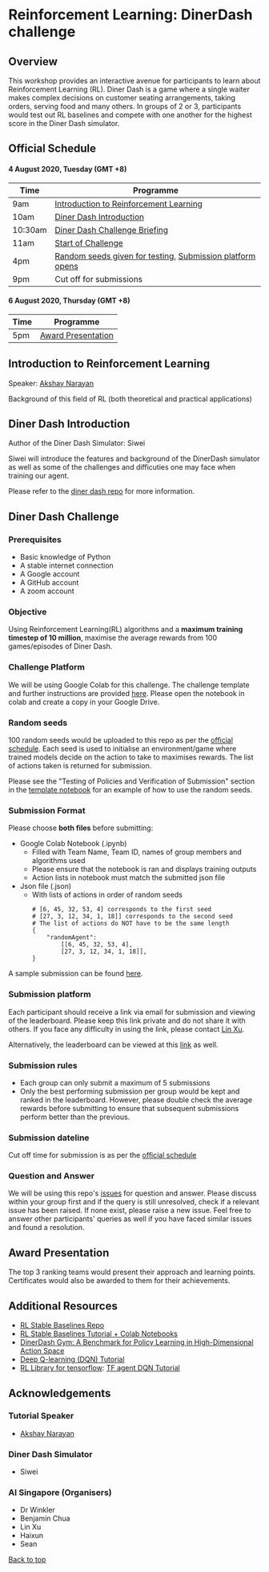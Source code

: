 # **Reinforcement Learning: DinerDash challenge**

## Overview
This workshop provides an interactive avenue for participants to learn about Reinforcement Learning (RL). Diner Dash is a game where a single waiter makes complex decisions on customer seating arrangements, taking orders, serving food and many others. In groups of 2 or 3, participants would test out RL baselines and compete with one another for the highest score in the Diner Dash simulator. 

## Official Schedule
#### 4 August 2020, Tuesday (GMT +8)
| **Time** | **Programme** |
| - | - |
| 9am | [Introduction to Reinforcement Learning](#Introduction-to-Reinforcement-Learning) |
| 10am | [Diner Dash Introduction](#Diner-Dash-Introduction) |
| 10:30am | [Diner Dash Challenge Briefing](#Diner-Dash-Challenge) |
| 11am | [Start of Challenge](#Diner-Dash-Challenge) |
| 4pm  | [Random seeds given for testing,](#Random-seeds) [Submission platform opens](#Submission-platform) |
| 9pm  | Cut off for submissions |

#### 6 August 2020, Thursday (GMT +8)
| **Time** | **Programme** |
| - | - |
| 5pm | [Award Presentation](#Award-Presentation) |

## Introduction to Reinforcement Learning
Speaker: [Akshay Narayan](https://www.comp.nus.edu.sg/cs/bio/anarayan/)

Background of this field of RL (both theoretical and practical applications)

## Diner Dash Introduction
Author of the Diner Dash Simulator: Siwei

Siwei will introduce the features and background of the DinerDash simulator as well as some of the challenges and difficuties one may face when training our agent.

Please refer to the [diner dash repo](https://github.com/AdaCompNUS/diner-dash-simulator) for more information.

## Diner Dash Challenge
### Prerequisites
- Basic knowledge of Python
- A stable internet connection
- A Google account
- A GitHub account
- A zoom account

### Objective
Using Reinforcement Learning(RL) algorithms and a **maximum training timestep of 10 million**, maximise the average rewards from 100 games/episodes of Diner Dash.

### Challenge Platform
We will be using Google Colab for this challenge. The challenge template and further instructions are provided [here](https://github.com/AISG-Technology-Team/Diner-Dash-Workshop/blob/master/Challenge_Template.ipynb). Please open the notebook in colab and create a copy in your Google Drive.

### Random seeds
100 random seeds would be uploaded to this repo as per the [official schedule](#Official-Schedule). Each seed is used to initialise an environment/game where trained models decide on the action to take to maximises rewards. The list of actions taken is returned for submission. 

Please see the "Testing of Policies and Verification of Submission" section in the [template notebook](https://github.com/AISG-Technology-Team/Diner-Dash-Workshop/blob/master/Challenge_Template.ipynb) for an example of how to use the random seeds.

### Submission Format
Please choose **both files** before submitting:
- Google Colab Notebook (.ipynb)
    - Filled with Team Name, Team ID, names of group members and algorithms used
    - Please ensure that the notebook is ran and displays training outputs
    - Action lists in notebook must match the submitted json file
- Json file (.json)
    - With lists of actions in order of random seeds
        ```
        # [6, 45, 32, 53, 4] corresponds to the first seed
        # [27, 3, 12, 34, 1, 18]] corresponds to the second seed
        # The list of actions do NOT have to be the same length
        {
            "randomAgent": 
                [[6, 45, 32, 53, 4],
                [27, 3, 12, 34, 1, 18]],
        }
        ```

A sample submission can be found [here](https://github.com/AISG-Technology-Team/Diner-Dash-Workshop/tree/master/sample_submission).

### Submission platform
Each participant should receive a link via email for submission and viewing of the leaderboard. Please keep this link private and do not share it with others. If you face any difficulty in using the link, please contact [Lin Xu](mailto:linxu@aisingapore.org).

Alternatively, the leaderboard can be viewed at this [link](https://aisummerschool.aisingapore.org/submission) as well.

### Submission rules
- Each group can only submit a maximum of 5 submissions
- Only the best performing submission per group would be kept and ranked in the leaderboard. However, please double check the average rewards before submitting to ensure that subsequent submissions perform better than the previous.

### Submission dateline
Cut off time for submission is as per the [official schedule](#Official-Schedule)

### Question and Answer
We will be using this repo's [issues](https://github.com/AISG-Technology-Team/Diner-Dash-Workshop/issues) for question and answer. Please discuss within your group first and if the query is still unresolved, check if a relevant issue has been raised. If none exist, please raise a new issue. Feel free to answer other participants' queries as well if you have faced similar issues and found a resolution.

## Award Presentation
The top 3 ranking teams would present their approach and learning points. Certificates would also be awarded to them for their achievements.

## Additional Resources
- [RL Stable Baselines Repo](https://github.com/hill-a/stable-baselines)
- [RL Stable Baselines Tutorial + Colab Notebooks](https://github.com/araffin/rl-tutorial-jnrr19)
- [DinerDash Gym: A Benchmark for Policy Learning in High-Dimensional Action Space](https://github.com/AISG-Technology-Team/Diner-Dash-Workshop/blob/master/DinerDash%20Gym_%20A%20Benchmark%20for%20Policy%20Learning%20in%20High-Dimensional%20Action%20Space.pdf)
- [Deep Q-learning (DQN) Tutorial](https://www.analyticsvidhya.com/blog/2019/04/introduction-deep-q-learning-python/)
- [RL Library for tensorflow](https://github.com/tensorflow/agents): [TF agent DQN Tutorial](https://github.com/tensorflow/agents/blob/master/docs/tutorials/1_dqn_tutorial.ipynb)

## Acknowledgements
### Tutorial Speaker
- [Akshay Narayan](https://www.comp.nus.edu.sg/cs/bio/anarayan/)

### Diner Dash Simulator
- Siwei

### AI Singapore (Organisers)
- Dr Winkler
- Benjamin Chua
- Lin Xu
- Haixun
- Sean

[Back to top](#Reinforcement-Learning:-DinerDash-challenge)